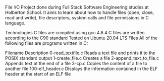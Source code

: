 File I/O Project done during Full Stack Software Engineering studies at Holberton School. It aims to learn about how to handle files (open, close, read and write), file descriptors, system calls and file permissions in C language.

Technologies C files are compiled using gcc 4.8.4 C files are written according to the C90 standard Tested on Ubuntu 20.04 LTS Files All of the following files are programs written in C:

Filename Description 0-read_textfile.c Reads a text file and prints it to the POSIX standard output 1-create_file.c Creates a file 2-append_text_to_file.c Appends text at the end of a file 3-cp.c Copies the content of a file to another file 100-elf_header.c Displays the information contained in the ELF header at the start of an ELF file
